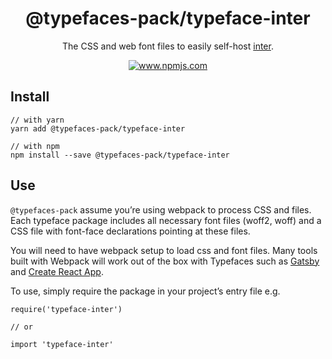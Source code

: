 <div align="center">

# @typefaces-pack/typeface-inter

The CSS and web font files to easily self-host [inter](https://rsms.me/inter/).

  <a href="https://www.npmjs.com/package/@typefaces-pack/typeface-inter" target="_blank">
    <img src="https://img.shields.io/npm/v/@typefaces-pack/typeface-inter?color=red&style=flat-square" alt="www.npmjs.com" />
  </a>

</div>

## Install

```shell
// with yarn
yarn add @typefaces-pack/typeface-inter

// with npm
npm install --save @typefaces-pack/typeface-inter
```

## Use

`@typefaces-pack` assume you’re using webpack to process CSS and files. Each typeface
package includes all necessary font files (woff2, woff) and a CSS file with
font-face declarations pointing at these files.

You will need to have webpack setup to load css and font files. Many tools built
with Webpack will work out of the box with Typefaces such as [Gatsby](https://github.com/gatsbyjs/gatsby)
and [Create React App](https://github.com/facebookincubator/create-react-app).

To use, simply require the package in your project’s entry file e.g.

```shell
require('typeface-inter')

// or

import 'typeface-inter'
```
